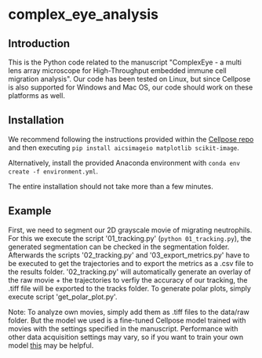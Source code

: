 # complex_eye_analysis

## Introduction
This is the Python code related to the manuscript "ComplexEye - a multi lens array microscope for High-Throughput embedded immune cell migration analysis". Our code has been tested on Linux, but since Cellpose is also supported for Windows and Mac OS, our code should work on these platforms as well.

## Installation
We recommend following the instructions provided within the [Cellpose repo](https://github.com/MouseLand/cellpose) and then executing 
`
pip install aicsimageio matplotlib scikit-image
`.

Alternatively, install the provided Anaconda environment with
`
conda env create -f environment.yml
`.

The entire installation should not take more than a few minutes.
## Example
First, we need to segment our 2D grayscale movie of migrating neutrophils. For this we execute the script '01_tracking.py' (`python 01_tracking.py`), the generated segmentation can be checked in the segmentation folder. Afterwards the scripts '02_tracking.py' and '03_export_metrics.py' have to be executed to get the trajectories and to export the metrics as a .csv file to the results folder. '02_tracking.py' will automatically generate an overlay of the raw movie + the trajectories to verfiy the accuracy of our tracking, the .tiff file will be exported to the tracks folder. To generate polar plots, simply execute script 'get_polar_plot.py'.

Note: To analyze own movies, simply add them as .tiff files to the data/raw folder. But the model we used is a fine-tuned Cellpose model trained with movies with the settings specified in the manuscript. Performance with other data acquisition settings may vary, so if you want to train your own model [this](https://cellpose.readthedocs.io/en/latest/train.html) may be helpful. 